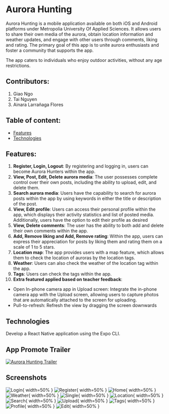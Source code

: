 # Aurora Hunting

Aurora Hunting is a mobile application available on both iOS and Android platforms under Metropolia University Of Applied Sciences.
It allows users to share their own media of the aurora, obtain location information and weather updates, and engage with other users through comments, liking and rating.
The primary goal of this app is to unite aurora enthusiasts and foster a community that supports the app.

The app caters to individuals who enjoy outdoor activities, without any age restrictions.

## Contributors:

1. Giao Ngo
2. Tai Nguyen
3. Ainara Larrañaga Flores

## Table of content:

- [Features](#features)
- [Technologies](#technologies)

## Features:

1. **Register, Login, Logout**: By registering and logging in, users can become Aurora Hunters within the app.
2. **View, Post, Edit, Delete aurora media**: The user possesses complete control over their own posts, including the ability to upload, edit, and delete them.
3. **Search aurora media**: Users have the capability to search for aurora posts within the app by using keywords in either the title or description of the post.
4. **View, Edit profile**: Users can access their personal profile within the app, which displays their activity statistics and list of posted media. Additionally, users have the option to edit their profile as desired
5. **View, Delete comments**: The user has the ability to both add and delete their own comments within the app.
6. **Add, Remove liking and Add, Remove rating**: Within the app, users can express their appreciation for posts by liking them and rating them on a scale of 1 to 5 stars.
7. **Location map**: The app provides users with a map feature, which allows them to check the location of auroras by the location tags.
8. **Weather**: Users can also check the weather of the location tag within the app.
9. **Tags**: Users can check the tags within the app.
10. **Extra featured applied based on teacher feedback**:

- Open In-phone camera app in Upload screen: Integrate the in-phone camera app with the Upload screen, allowing users to capture photos that are automatically attached to the screen for uploading.
- Pull-to-refresh: Refresh the view by dragging the screen downwards

## Technologies

Develop a React Native application using the Expo CLI.

## App Promote Trailer

[![Aurora Hunting Trailer](http://img.youtube.com/vi/9Auc6Y50om0/1.jpg)](https://youtu.be/9Auc6Y50om0 'Aurora Hunting Trailer')

## Screenshots

![Login](/assets/login.jpeg){ width=50% }
![Register](/assets/register.jpeg){ width=50% }
![Home](/assets/home.jpeg){ width=50% }
![Weather](/assets/weather.jpeg){ width=50% }
![Single](/assets/single.jpeg){ width=50% }
![Location](/assets/location.jpeg){ width=50% }
![Search](/assets/search.jpeg){ width=50% }
![Upload](/assets/upload.jpeg){ width=50% }
![Tags](/assets/tags.jpeg){ width=50% }
![Profile](/assets/profile.jpeg){ width=50% }
![Edit](/assets/edit.jpeg){ width=50% }
